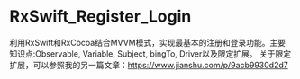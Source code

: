 # RxSwift_Register_Login
利用RxSwift和RxCocoa结合MVVM模式，实现最基本的注册和登录功能。主要知识点:Observable, Variable, Subject, bingTo, Driver以及限定扩展。
关于限定扩展，可以参照我的另一篇文章：https://www.jianshu.com/p/9acb9930d2d7
